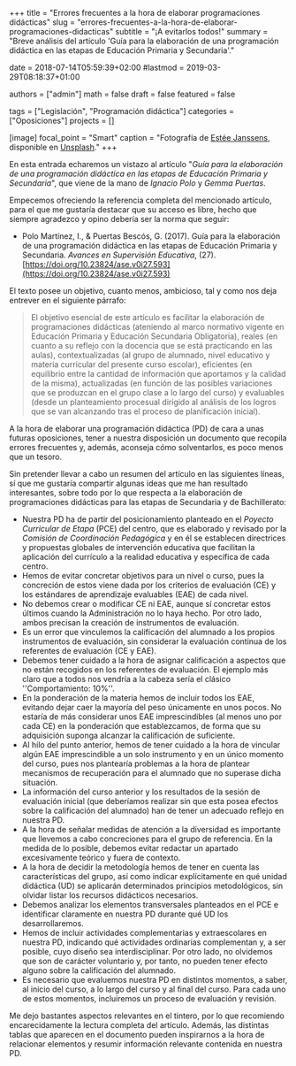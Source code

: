 +++
title = "Errores frecuentes a la hora de elaborar programaciones didácticas"
slug  = "errores-frecuentes-a-la-hora-de-elaborar-programaciones-didacticas"
subtitle = "¡A evitarlos todos!"
summary  = "Breve análisis del artículo 'Guía para la elaboración de una programación didáctica en las etapas de Educación Primaria y Secundaria'."

date     = 2018-07-14T05:59:39+02:00
#lastmod = 2019-03-29T08:18:37+01:00

authors  = ["admin"]
math     = false
draft    = false
featured = false

tags       = ["Legislación", "Programación didáctica"]
categories = ["Oposiciones"]
projects   = []

[image]
  focal_point = "Smart"
  caption     = "Fotografía de [Estée Janssens](https://unsplash.com/@esteejanssens), disponible en [Unsplash](https://unsplash.com/photos/RARH8b7N-fw)."
+++

En esta entrada echaremos un vistazo al artículo "*Guía para la elaboración de una programación didáctica en las etapas de Educación Primaria y Secundaria*", que viene de la mano de *Ignacio Polo* y *Gemma Puertas*.

Empecemos ofreciendo la referencia completa del mencionado artículo, para el que me gustaría destacar que su acceso es libre, hecho que siempre agradezco y opino debería ser la norma que seguir:

- Polo Martínez, I., & Puertas Bescós, G. (2017). Guía para la elaboración de una programación didáctica en las etapas de Educación Primaria y Secundaria. *Avances en Supervisión Educativa*, (27). [https://doi.org/10.23824/ase.v0i27.593](https://doi.org/10.23824/ase.v0i27.593)

El texto posee un objetivo, cuanto menos, ambicioso, tal y como nos deja entrever en el siguiente párrafo:

>El objetivo esencial de este artículo es facilitar la elaboración de programaciones didácticas (ateniendo al marco normativo vigente en Educación Primaria y Educación Secundaria Obligatoria), reales (en cuanto a su reflejo con la docencia que se está practicando en las aulas), contextualizadas (al grupo de alumnado, nivel educativo y materia curricular del presente curso escolar), eficientes (en equilibrio entre la cantidad de información que aportamos y la calidad de la misma), actualizadas (en función de las posibles variaciones que se produzcan en el grupo clase a lo largo del curso) y evaluables (desde un planteamiento procesual dirigido al análisis de los logros que se van alcanzando tras el proceso de planificación inicial).

A la hora de elaborar una programación didáctica (PD) de cara a unas futuras oposiciones, tener a nuestra disposición un documento que recopila errores frecuentes y, además, aconseja cómo solventarlos, es poco menos que un tesoro.

Sin pretender llevar a cabo un resumen del artículo en las siguientes líneas, sí que me gustaría compartir algunas ideas que me han resultado interesantes, sobre todo por lo que respecta a la elaboración de programaciones didácticas para las etapas de Secundaria y de Bachillerato:

- Nuestra PD ha de partir del posicionamiento planteado en el *Poyecto Curricular de Etapa* (PCE) del centro, que es elaborado y revisado por la *Comisión de Coordinación Pedagógica* y en él se establecen directrices y propuestas globales de intervención educativa que facilitan la aplicación del currículo a la realidad educativa y específica de cada centro.
- Hemos de evitar concretar objetivos para un nivel o curso, pues la concreción de estos viene dada por los criterios de evaluación (CE) y los estándares de aprendizaje evaluables (EAE) de cada nivel.
- No debemos crear o modificar CE ni EAE, aunque sí concretar estos últimos cuando la Administración no lo haya hecho. Por otro lado, ambos precisan la creación de instrumentos de evaluación.
- Es un error que vinculemos la calificación del alumnado a los propios instrumentos de evaluación, sin considerar la evaluación continua de los referentes de evaluación (CE y EAE).
- Debemos tener cuidado a la hora de asignar calificación a aspectos que no están recogidos en los referentes de evaluación. El ejemplo más claro que a todos nos vendría a la cabeza sería el clásico ''Comportamiento: 10%''.
- En la ponderación de la materia hemos de incluir todos los EAE, evitando dejar caer la mayoría del peso únicamente en unos pocos. No estaría de más considerar unos EAE imprescindibles (al menos uno por cada CE) en la ponderación que establezcamos, de forma que su adquisición suponga alcanzar la calificación de suficiente.
- Al hilo del punto anterior, hemos de tener cuidado a la hora de vincular algún EAE imprescindible a un solo instrumento y en un único momento del curso, pues nos plantearía problemas a la hora de plantear mecanismos de recuperación para el alumnado que no superase dicha situación.
- La información del curso anterior y los resultados de la sesión de evaluación inicial (que deberíamos realizar sin que esta posea efectos sobre la calificación del alumnado) han de tener un adecuado reflejo en nuestra PD.
- A la hora de señalar medidas de atención a la diversidad es importante que llevemos a cabo concreciones para el grupo de referencia. En la medida de lo posible, debemos evitar redactar un apartado excesivamente teórico y fuera de contexto.
- A la hora de decidir la metodología hemos de tener en cuenta las características del grupo, así como indicar explícitamente en qué unidad didáctica (UD) se aplicarán determinados principios metodológicos, sin olvidar listar los recursos didácticos necesarios.
- Debemos analizar los elementos transversales planteados en el PCE e identificar claramente en nuestra PD durante qué UD los desarrollaremos.
- Hemos de incluir actividades complementarias y extraescolares en nuestra PD, indicando qué actividades ordinarias complementan y, a ser posible, cuyo diseño sea interdisciplinar. Por otro lado, no olvidemos que son de carácter voluntario y, por tanto, no pueden tener efecto alguno sobre la calificación del alumnado.
- Es necesario que evaluemos nuestra PD en distintos momentos, a saber, al inicio del curso, a lo largo del curso y al final del curso. Para cada uno de estos momentos, incluiremos un proceso de evaluación y revisión.

Me dejo bastantes aspectos relevantes en el tintero, por lo que recomiendo encarecidamente la lectura completa del artículo. Además, las distintas tablas que aparecen en el documento pueden inspirarnos a la hora de relacionar elementos y resumir información relevante contenida en nuestra PD.
